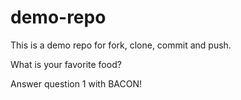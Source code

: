 # demo-repo

This is a demo repo for fork, clone, commit and push.

What is your favorite food?

Answer question 1 with BACON!
